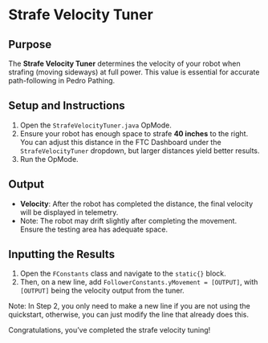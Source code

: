 # Strafe Velocity Tuner

## Purpose

The **Strafe Velocity Tuner** determines the velocity of your robot when strafing (moving sideways) at full power. This value is essential for accurate path-following in Pedro Pathing.



## Setup and Instructions

1. Open the `StrafeVelocityTuner.java` OpMode.
2. Ensure your robot has enough space to strafe **40 inches** to the right. You can adjust this distance in the FTC Dashboard under the `StrafeVelocityTuner` dropdown, but larger distances yield better results.
3. Run the OpMode.



## Output

* **Velocity**: After the robot has completed the distance, the final velocity will be displayed in telemetry.
* Note: The robot may drift slightly after completing the movement. Ensure the testing area has adequate space.



## Inputting the Results

1. Open the `FConstants` class and navigate to the `static{}` block.
2. Then, on a new line, add `FollowerConstants.yMovement = [OUTPUT]`, with `[OUTPUT]` being the velocity output from the tuner.

Note: In Step 2, you only need to make a new line if you are not using the quickstart, otherwise, you can just modify the line that already does this.  

Congratulations, you’ve completed the strafe velocity tuning!
